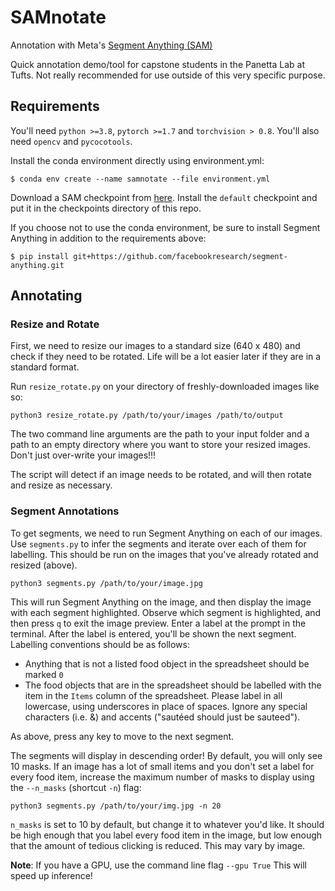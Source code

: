 # SAMnotate 

Annotation with Meta's [Segment Anything (SAM)](https://segment-anything.com/)

Quick annotation demo/tool for capstone students in the Panetta Lab at Tufts.  Not really recommended for use outside of this very specific purpose.

## Requirements 

You'll need `python >=3.8`, `pytorch >=1.7` and `torchvision > 0.8`. You'll also need `opencv` and `pycocotools`. 

Install the conda environment directly using environment.yml:
```
$ conda env create --name samnotate --file environment.yml 
```
Download a SAM checkpoint from [here](https://github.com/facebookresearch/segment-anything#model-checkpoints). Install the `default` checkpoint and put it in the checkpoints directory of this repo.

If you choose not to use the conda environment, be sure to install Segment Anything in addition to the requirements above: 

```
$ pip install git+https://github.com/facebookresearch/segment-anything.git
```  

## Annotating  


### Resize and Rotate

First, we need to resize our images to a standard size (640 x 480) and check if they need to be rotated. Life will be a lot easier later if they are in a standard format. 

Run `resize_rotate.py` on your directory of freshly-downloaded images like so: 
```
python3 resize_rotate.py /path/to/your/images /path/to/output
``` 
The two command line arguments are the path to your input folder and a path to an empty directory where you want to store your resized images. Don't just over-write your images!!! 

The script will detect if an image needs to be rotated, and will then rotate and resize as necessary.

### Segment Annotations

To get segments, we need to run Segment Anything on each of our images. Use `segments.py` to infer the segments and iterate over each of them for labelling. This should be run on the images that you've already rotated and resized (above).

```
python3 segments.py /path/to/your/image.jpg 
```

This will run Segment Anything on the image, and then display the image with each segment highlighted. Observe which segment is highlighted, and then press `q` to exit the image preview. Enter a label at the prompt in the terminal. After the label is entered, you'll be shown the next segment. Labelling conventions should be as follows:
- Anything that is not a listed food object in the spreadsheet should be marked `0` 
- The food objects that are in the spreadsheet should be labelled with the item in the `Items` column of the spreadsheet. Please label in all lowercase, using underscores in place of spaces. Ignore any special characters (i.e. &) and accents ("sautéed should just be sauteed").   

As above, press any key to move to the next segment. 

The segments will display in descending order! By default, you will only see 10 masks. If an image has a lot of small items and you don't set a label for every food item, increase the maximum number of masks to display using the `--n_masks` (shortcut `-n`) flag: 

```
python3 segments.py /path/to/your/img.jpg -n 20
```

`n_masks` is set to 10 by default, but change it to whatever you'd like. It should be high enough that you label every food item in the image, but low enough that the amount of tedious clicking is reduced. This may vary by image. 

**Note**: If you have a GPU, use the command line flag `--gpu True` This will speed up inference! 

